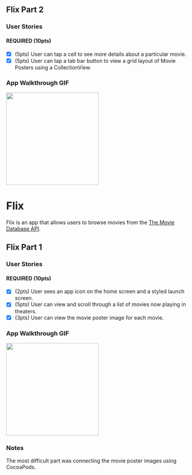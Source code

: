## Flix Part 2

### User Stories

#### REQUIRED (10pts)
- [x] (5pts) User can tap a cell to see more details about a particular movie.
- [x] (5pts) User can tap a tab bar button to view a grid layout of Movie Posters using a CollectionView.

### App Walkthrough GIF

<img src="http://g.recordit.co/u7B29NpXTb.gif" width=250><br>


# Flix

Flix is an app that allows users to browse movies from the [The Movie Database API](https://developers.themoviedb.org/3/getting-started/introduction).

## Flix Part 1

### User Stories

#### REQUIRED (10pts)
- [x] (2pts) User sees an app icon on the home screen and a styled launch screen.
- [x] (5pts) User can view and scroll through a list of movies now playing in theaters.
- [x] (3pts) User can view the movie poster image for each movie.

### App Walkthrough GIF

<img src="http://g.recordit.co/8nz4D06PuM.gif" width=250><br>

### Notes
The most difficult part was connecting the movie poster images using CocoaPods.
